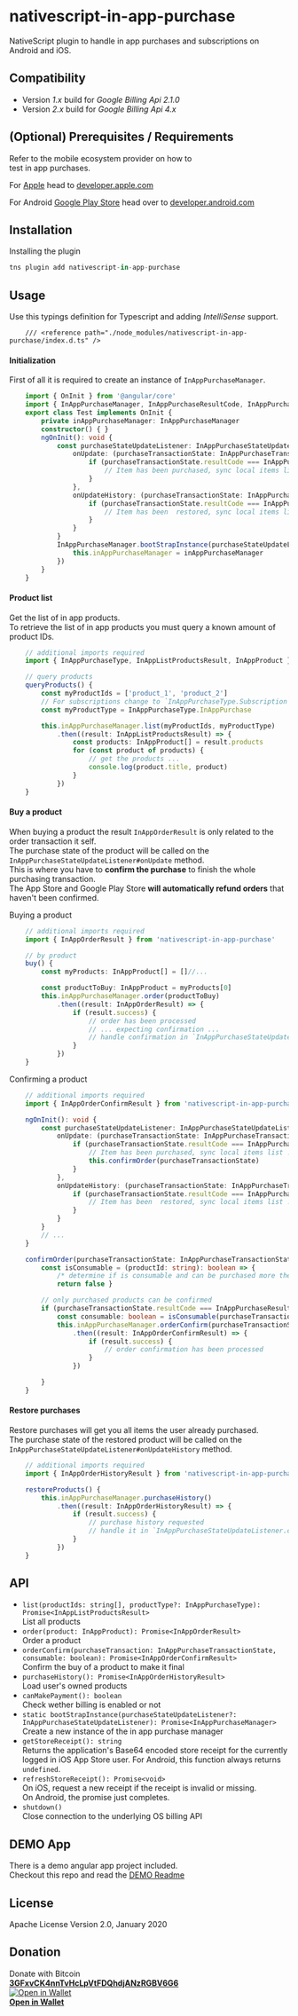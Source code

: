 # nativescript-in-app-purchase

NativeScript plugin to handle in app purchases and subscriptions on Android and iOS.



## Compatibility

- Version _1.x_ build for _Google Billing Api 2.1.0_
- Version _2.x_ build for _Google Billing Api 4.x_

## (Optional) Prerequisites / Requirements

Refer to the mobile ecosystem provider on how to  
test in app purchases.

For [Apple](https://developer.apple.com/in-app-purchase/)
 head to [developer.apple.com](https://developer.apple.com/in-app-purchase/)

For Android [Google Play Store](https://developer.android.com/google/play/billing/billing_testing) head over to [developer.android.com](https://developer.android.com/google/play/billing/billing_testing)

## Installation

Installing the plugin

```javascript
tns plugin add nativescript-in-app-purchase
```

## Usage 

Use this typings definition for Typescript and adding _IntelliSense_ support.
```
    /// <reference path="./node_modules/nativescript-in-app-purchase/index.d.ts" />
```

#### Initialization	

First of all it is required to create an instance of `InAppPurchaseManager`.  

```typescript
    import { OnInit } from '@angular/core'
    import { InAppPurchaseManager, InAppPurchaseResultCode, InAppPurchaseStateUpdateListener, InAppPurchaseTransactionState, InAppPurchaseType } from 'nativescript-in-app-purchase'
    export class Test implements OnInit {
        private inAppPurchaseManager: InAppPurchaseManager
        constructor() { }
        ngOnInit(): void {
            const purchaseStateUpdateListener: InAppPurchaseStateUpdateListener = {
                onUpdate: (purchaseTransactionState: InAppPurchaseTransactionState): void => {
                    if (purchaseTransactionState.resultCode === InAppPurchaseResultCode.Purchased) {
                        // Item has been purchased, sync local items list ...
                    }
                },
                onUpdateHistory: (purchaseTransactionState: InAppPurchaseTransactionState): void => {
                    if (purchaseTransactionState.resultCode === InAppPurchaseResultCode.Restored) {
                        // Item has been  restored, sync local items list ...
                    }
                }
            }
            InAppPurchaseManager.bootStrapInstance(purchaseStateUpdateListener).then(inAppPurchaseManager => {
                this.inAppPurchaseManager = inAppPurchaseManager
            })
        }
    }
```

#### Product list	

Get the list of in app products.  
To retrieve the list of in app products you must query a known amount of product IDs.  

```typescript
    // additional imports required
    import { InAppPurchaseType, InAppListProductsResult, InAppProduct } from 'nativescript-in-app-purchase'

    // query products
    queryProducts() {
        const myProductIds = ['product_1', 'product_2']
        // For subscriptions change to `InAppPurchaseType.Subscription`
        const myProductType = InAppPurchaseType.InAppPurchase 

        this.inAppPurchaseManager.list(myProductIds, myProductType)
            .then((result: InAppListProductsResult) => {
                const products: InAppProduct[] = result.products
                for (const product of products) {
                    // get the products ...
                    console.log(product.title, product)
                }
            })
    }
```

#### Buy a product

When buying a product the result `InAppOrderResult` is only related to the order transaction it self.  
The purchase state of the product will be called on the `InAppPurchaseStateUpdateListener#onUpdate` method.  
This is where you have to **confirm the purchase** to finish the whole purchasing transaction.  
The App Store and Google Play Store **will automatically refund orders** that haven't been confirmed.

Buying a product   
```typescript
    // additional imports required
    import { InAppOrderResult } from 'nativescript-in-app-purchase'

    // by product
    buy() {
        const myProducts: InAppProduct[] = []//...

        const productToBuy: InAppProduct = myProducts[0]
        this.inAppPurchaseManager.order(productToBuy)
            .then((result: InAppOrderResult) => {
                if (result.success) {
                    // order has been processed
                    // ... expecting confirmation ...
                    // handle confirmation in `InAppPurchaseStateUpdateListener.onUpdate(...)`
                }
            })
    }
```

Confirming a product   
```typescript
    // additional imports required
    import { InAppOrderConfirmResult } from 'nativescript-in-app-purchase'

    ngOnInit(): void {
        const purchaseStateUpdateListener: InAppPurchaseStateUpdateListener = {
            onUpdate: (purchaseTransactionState: InAppPurchaseTransactionState): void => {
                if (purchaseTransactionState.resultCode === InAppPurchaseResultCode.Purchased) {
                    // Item has been purchased, sync local items list ...
                    this.confirmOrder(purchaseTransactionState)
                }
            },
            onUpdateHistory: (purchaseTransactionState: InAppPurchaseTransactionState): void => {
                if (purchaseTransactionState.resultCode === InAppPurchaseResultCode.Restored) {
                    // Item has been  restored, sync local items list ...
                }
            }
        }
        // ...
    }

    confirmOrder(purchaseTransactionState: InAppPurchaseTransactionState) {
        const isConsumable = (productId: string): boolean => { 
            /* determine if is consumable and can be purchased more then once */
            return false }

        // only purchased products can be confirmed
        if (purchaseTransactionState.resultCode === InAppPurchaseResultCode.Purchased) {
            const consumable: boolean = isConsumable(purchaseTransactionState.productIdentifier)
            this.inAppPurchaseManager.orderConfirm(purchaseTransactionState, consumable)
                .then((result: InAppOrderConfirmResult) => {
                    if (result.success) {
                        // order confirmation has been processed
                    }
                })

        }
    }

```

#### Restore purchases

Restore purchases will get you all items the user already purchased.   
The purchase state of the restored product will be called on the `InAppPurchaseStateUpdateListener#onUpdateHistory` method.  

```typescript
    // additional imports required
    import { InAppOrderHistoryResult } from 'nativescript-in-app-purchase'

    restoreProducts() {
        this.inAppPurchaseManager.purchaseHistory()
            .then((result: InAppOrderHistoryResult) => {
                if (result.success) {
                    // purchase history requested
                    // handle it in `InAppPurchaseStateUpdateListener.onUpdateHistory(...)`
                }
            })
    }
```

## API


- `list(productIds: string[], productType?: InAppPurchaseType): Promise<InAppListProductsResult>`  
List all products
- `order(product: InAppProduct): Promise<InAppOrderResult>`  
Order a product
- `orderConfirm(purchaseTransaction: InAppPurchaseTransactionState, consumable: boolean): Promise<InAppOrderConfirmResult>`  
Confirm the buy of a product to make it final
- `purchaseHistory(): Promise<InAppOrderHistoryResult>`  
Load user's owned products
- `canMakePayment(): boolean`  
Check wether billing is enabled or not
- `static bootStrapInstance(purchaseStateUpdateListener?: InAppPurchaseStateUpdateListener): Promise<InAppPurchaseManager>`  
Create a new instance of the in app purchase manager
- `getStoreReceipt(): string`  
Returns the application's Base64 encoded store receipt for the currently logged
in iOS App Store user. For Android, this function always returns `undefined`.
- `refreshStoreReceipt(): Promise<void>`  
On iOS, request a new receipt if the receipt is invalid or missing.  
On Android, the promise just completes.
- `shutdown()`  
Close connection to the underlying OS billing API

## DEMO App

There is a demo angular app project included.   
Checkout this repo and read the [DEMO Readme](./DEMO.md)

## License

Apache License Version 2.0, January 2020

## Donation

Donate with Bitcoin   
**[3GFxvCK4nnTvHcLpVtFDQhdjANzRGBV6G6](bitcoin:3GFxvCK4nnTvHcLpVtFDQhdjANzRGBV6G6)**  
[![Open in Wallet](https://chart.apis.google.com/chart?chs=200x200&cht=qr&chld=L&chl=bitcoin%3A3GFxvCK4nnTvHcLpVtFDQhdjANzRGBV6G6)](bitcoin:3GFxvCK4nnTvHcLpVtFDQhdjANzRGBV6G6)  
**[Open in Wallet](bitcoin:3GFxvCK4nnTvHcLpVtFDQhdjANzRGBV6G6)**   